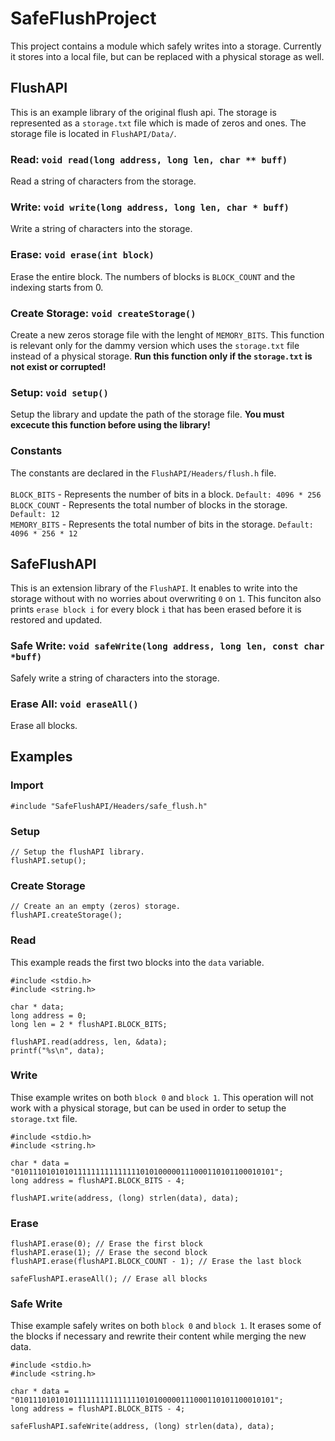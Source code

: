 # SafeFlushProject
This project contains a module which safely writes into a storage. Currently it stores into a local file, but can be replaced with a physical storage as well.

## FlushAPI
This is an example library of the original flush api. The storage is represented as a `storage.txt` file which is made of zeros and ones. The storage file is located in `FlushAPI/Data/`.

### Read: `void read(long address, long len, char ** buff)`
Read a string of characters from the storage.

### Write: `void write(long address, long len, char * buff)`
Write a string of characters into the storage.

### Erase: `void erase(int block)`
Erase the entire block. The numbers of blocks is `BLOCK_COUNT` and the indexing starts from 0.

### Create Storage: `void createStorage()`
Create a new zeros storage file with the lenght of `MEMORY_BITS`. This function is relevant only for the dammy version which uses the `storage.txt` file instead of a physical storage. **Run this function only if the `storage.txt` is not exist or corrupted!**

### Setup: `void setup()`
Setup the library and update the path of the storage file. **You must excecute this function before using the library!**

### Constants
The constants are declared in the `FlushAPI/Headers/flush.h` file.<br><br>
`BLOCK_BITS` - Represents the number of bits in a block. `Default: 4096 * 256`<br>
`BLOCK_COUNT` - Represents the total number of blocks in the storage. `Default: 12`<br>
`MEMORY_BITS` - Represents the total number of bits in the storage. `Default: 4096 * 256 * 12`<br>

## SafeFlushAPI
This is an extension library of the `FlushAPI`. It enables to write into the storage without with no worries about overwriting `0` on `1`. This funciton also prints `erase block i` for every block `i` that has been erased before it is restored and updated.

### Safe Write: `void safeWrite(long address, long len, const char *buff)`
Safely write a string of characters into the storage.

### Erase All: `void eraseAll()`
Erase all blocks.

## Examples

### Import
```
#include "SafeFlushAPI/Headers/safe_flush.h"
```

### Setup
```
// Setup the flushAPI library.
flushAPI.setup();
```

### Create Storage
```
// Create an an empty (zeros) storage.
flushAPI.createStorage();
```

### Read
This example reads the first two blocks into the `data` variable.
```
#include <stdio.h>
#include <string.h>

char * data;
long address = 0;
long len = 2 * flushAPI.BLOCK_BITS;

flushAPI.read(address, len, &data);
printf("%s\n", data);
```

### Write
Thise example writes on both `block 0` and `block 1`. This operation will not work with a physical storage, but can be used in order to setup the `storage.txt` file.
```
#include <stdio.h>
#include <string.h>

char * data = "0101110101010111111111111111010100000111000110101100010101";
long address = flushAPI.BLOCK_BITS - 4;

flushAPI.write(address, (long) strlen(data), data);
```

### Erase
```
flushAPI.erase(0); // Erase the first block
flushAPI.erase(1); // Erase the second block
flushAPI.erase(flushAPI.BLOCK_COUNT - 1); // Erase the last block

safeFlushAPI.eraseAll(); // Erase all blocks
```

### Safe Write
Thise example safely writes on both `block 0` and `block 1`. It erases some of the blocks if necessary and rewrite their content while merging the new data.
```
#include <stdio.h>
#include <string.h>

char * data = "0101110101010111111111111111010100000111000110101100010101";
long address = flushAPI.BLOCK_BITS - 4;

safeFlushAPI.safeWrite(address, (long) strlen(data), data);
```
